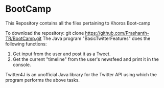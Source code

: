 # BootCamp
This Repository contains all the files pertaining to Khoros Boot-camp

To download the repository: git clone https://github.com/Prashanth-TR/BootCamp.git
The Java program "BasicTwitterFeatures" does the following functions:
1. Get input from the user and post it as a Tweet.
2. Get the current "timeline" from the user's newsfeed and print it in the console.

Twitter4J is an unofficial Java library for the Twitter API using which the program performs the above tasks.

